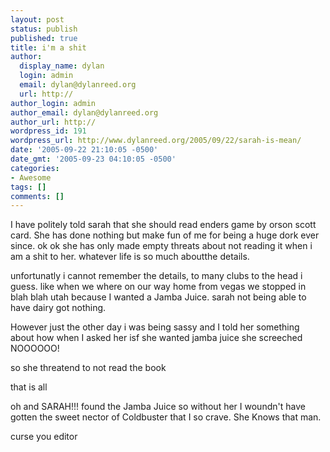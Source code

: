 ```yaml
---
layout: post
status: publish
published: true
title: i'm a shit
author:
  display_name: dylan
  login: admin
  email: dylan@dylanreed.org
  url: http://
author_login: admin
author_email: dylan@dylanreed.org
author_url: http://
wordpress_id: 191
wordpress_url: http://www.dylanreed.org/2005/09/22/sarah-is-mean/
date: '2005-09-22 21:10:05 -0500'
date_gmt: '2005-09-23 04:10:05 -0500'
categories:
- Awesome
tags: []
comments: []
---
```

<p>I have politely told sarah that she should read enders game by orson scott card. She has done nothing but make fun of me for being a huge dork ever since. ok ok she has only made empty threats about not reading it when i am a shit to her. whatever life is so much aboutthe details.</p>
<p>unfortunatly i cannot remember the details, to many clubs to the head i guess. like when we where on our way home from vegas we stopped in blah blah utah because I wanted a Jamba Juice. sarah not being able to have dairy got nothing.</p>
<p>However just the other day i was being sassy and I told her something about how when I asked her isf she wanted jamba juice she screeched NOOOOOO!</p>
<p>so she threatend to not read the book</p>
<p>that is all</p>
<p>oh and SARAH!!! found the Jamba Juice so without her I woundn't have gotten the sweet nector of Coldbuster that I so crave. She Knows that man.</p>
<p>curse you editor</p>
